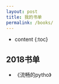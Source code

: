 ```yaml
---
layout: post
title: 我的书单
permalink: /books/
---
```


* content
{:toc}


2018书单
-----------------------------------------------------------------

+ 《流畅的pytho》

